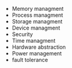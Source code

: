 - Memory managment
- Process managment
- Storage managment
- Device managment
- Security
- Time managment
- Hardware abstraction
- Power management
- fault tolerance